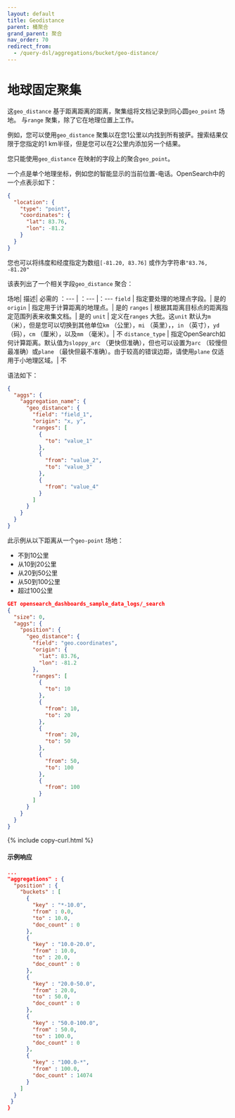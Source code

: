 ```yaml
---
layout: default
title: Geodistance
parent: 桶聚合
grand_parent: 聚合
nav_order: 70
redirect_from:
  - /query-dsl/aggregations/bucket/geo-distance/
---
```


# 地球固定聚集

这`geo_distance` 基于距离距离的距离，聚集组将文档记录到同心圆`geo_point` 场地。
与`range` 聚集，除了它在地理位置上工作。

例如，您可以使用`geo_distance` 聚集以在您1公里以内找到所有披萨。搜索结果仅限于您指定的1 km半径，但是您可以在2公里内添加另一个结果。

您只能使用`geo_distance` 在映射的字段上的聚合`geo_point`。

一个点是单个地理坐标，例如您的智能显示的当前位置-电话。OpenSearch中的一个点表示如下：

```json
{
  "location": {
    "type": "point",
    "coordinates": {
      "lat": 83.76,
      "lon": -81.2
    }
  }
}
```

您也可以将纬度和经度指定为数组`[-81.20, 83.76]` 或作为字符串`"83.76, -81.20"`

该表列出了一个相关字段`geo_distance` 聚合：

场地| 描述| 必需的
：--- | ：--- |：---
`field` |  指定要处理的地理点字段。| 是的
`origin` |  指定用于计算距离的地理点。| 是的
`ranges`  |  根据其距离目标点的距离指定范围列表来收集文档。| 是的
`unit` |  定义在`ranges` 大批。这`unit` 默认为`m` （米），但是您可以切换到其他单位`km` （公里），`mi` （英里），，`in` （英寸），`yd` （码），`cm` （厘米），以及`mm` （毫米）。| 不
`distance_type` | 指定OpenSearch如何计算距离。默认值为`sloppy_arc` （更快但准确），但也可以设置为`arc` （较慢但最准确）或`plane` （最快但最不准确）。由于较高的错误边距，请使用`plane` 仅适用于小地理区域。| 不

语法如下：

```json
{
  "aggs": {
    "aggregation_name": {
      "geo_distance": {
        "field": "field_1",
        "origin": "x, y",
        "ranges": [
          {
            "to": "value_1"
          },
          {
            "from": "value_2",
            "to": "value_3"
          },
          {
            "from": "value_4"
          }
        ]
      }
    }
  }
}
```

此示例从以下距离从一个`geo-point` 场地：

- 不到10公里
- 从10到20公里
- 从20到50公里
- 从50到100公里
- 超过100公里

```json
GET opensearch_dashboards_sample_data_logs/_search
{
  "size": 0,
  "aggs": {
    "position": {
      "geo_distance": {
        "field": "geo.coordinates",
        "origin": {
          "lat": 83.76,
          "lon": -81.2
        },
        "ranges": [
          {
            "to": 10
          },
          {
            "from": 10,
            "to": 20
          },
          {
            "from": 20,
            "to": 50
          },
          {
            "from": 50,
            "to": 100
          },
          {
            "from": 100
          }
        ]
      }
    }
  }
}
```
{% include copy-curl.html %}

#### 示例响应

```json
...
"aggregations" : {
  "position" : {
    "buckets" : [
      {
        "key" : "*-10.0",
        "from" : 0.0,
        "to" : 10.0,
        "doc_count" : 0
      },
      {
        "key" : "10.0-20.0",
        "from" : 10.0,
        "to" : 20.0,
        "doc_count" : 0
      },
      {
        "key" : "20.0-50.0",
        "from" : 20.0,
        "to" : 50.0,
        "doc_count" : 0
      },
      {
        "key" : "50.0-100.0",
        "from" : 50.0,
        "to" : 100.0,
        "doc_count" : 0
      },
      {
        "key" : "100.0-*",
        "from" : 100.0,
        "doc_count" : 14074
      }
    ]
  }
 }
}
```
